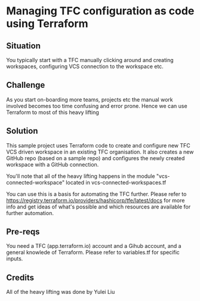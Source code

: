 # Managing TFC configuration as code using Terraform

## Situation
You typically start with a TFC manually clicking around and creating workspaces, configuring VCS connection to the workspace etc.

## Challenge
As you start on-boarding more teams, projects etc the manual work involved becomes too time confusing and error prone. Hence we can use Terraform to most of this heavy lifting

## Solution
This sample project uses Terraform code to create and configure new TFC VCS driven workspace in an existing TFC organisation.
It also creates a new GitHub repo (based on a sample repo) and configures the newly created workspace with a GitHub connection. 

You'll note that all of the heavy lifting happens in the module "vcs-connected-workspace" located in vcs-connected-workspaces.tf

You can use this is a basis for automating the TFC further. Please refer to https://registry.terraform.io/providers/hashicorp/tfe/latest/docs for more info and get ideas of what's possible and which resources are available for further automation.

## Pre-reqs
You need a TFC (app.terraform.io) account and a Gihub account, and a general knowlede of Terraform.
Please refer to variables.tf for specific inputs.

## Credits
All of the heavy lifting was done by Yulei Liu
